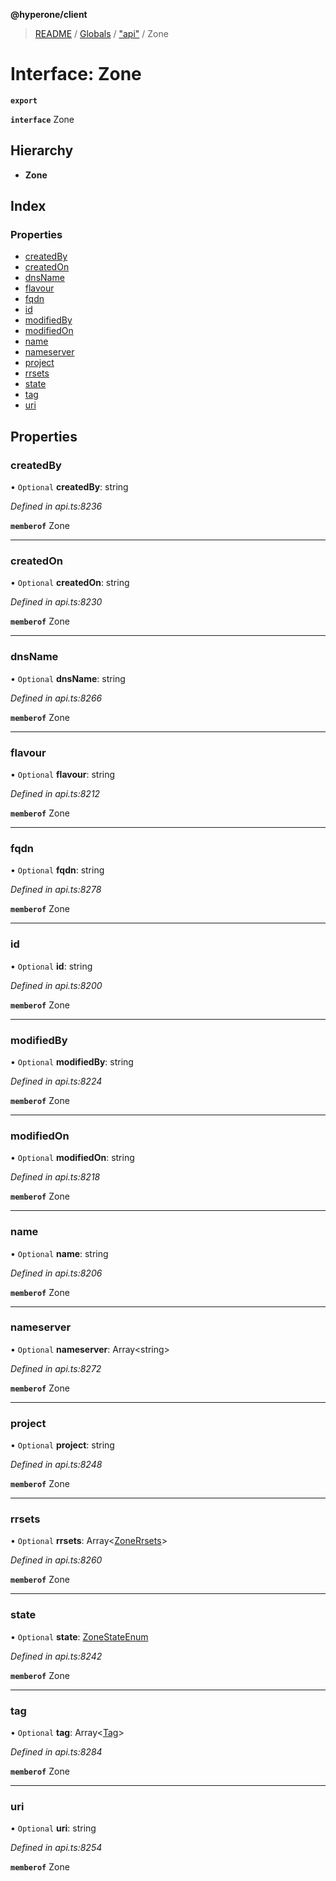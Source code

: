 **@hyperone/client**

> [README](../README.md) / [Globals](../globals.md) / ["api"](../modules/_api_.md) / Zone

# Interface: Zone

**`export`** 

**`interface`** Zone

## Hierarchy

* **Zone**

## Index

### Properties

* [createdBy](_api_.zone.md#createdby)
* [createdOn](_api_.zone.md#createdon)
* [dnsName](_api_.zone.md#dnsname)
* [flavour](_api_.zone.md#flavour)
* [fqdn](_api_.zone.md#fqdn)
* [id](_api_.zone.md#id)
* [modifiedBy](_api_.zone.md#modifiedby)
* [modifiedOn](_api_.zone.md#modifiedon)
* [name](_api_.zone.md#name)
* [nameserver](_api_.zone.md#nameserver)
* [project](_api_.zone.md#project)
* [rrsets](_api_.zone.md#rrsets)
* [state](_api_.zone.md#state)
* [tag](_api_.zone.md#tag)
* [uri](_api_.zone.md#uri)

## Properties

### createdBy

• `Optional` **createdBy**: string

*Defined in api.ts:8236*

**`memberof`** Zone

___

### createdOn

• `Optional` **createdOn**: string

*Defined in api.ts:8230*

**`memberof`** Zone

___

### dnsName

• `Optional` **dnsName**: string

*Defined in api.ts:8266*

**`memberof`** Zone

___

### flavour

• `Optional` **flavour**: string

*Defined in api.ts:8212*

**`memberof`** Zone

___

### fqdn

• `Optional` **fqdn**: string

*Defined in api.ts:8278*

**`memberof`** Zone

___

### id

• `Optional` **id**: string

*Defined in api.ts:8200*

**`memberof`** Zone

___

### modifiedBy

• `Optional` **modifiedBy**: string

*Defined in api.ts:8224*

**`memberof`** Zone

___

### modifiedOn

• `Optional` **modifiedOn**: string

*Defined in api.ts:8218*

**`memberof`** Zone

___

### name

• `Optional` **name**: string

*Defined in api.ts:8206*

**`memberof`** Zone

___

### nameserver

• `Optional` **nameserver**: Array\<string>

*Defined in api.ts:8272*

**`memberof`** Zone

___

### project

• `Optional` **project**: string

*Defined in api.ts:8248*

**`memberof`** Zone

___

### rrsets

• `Optional` **rrsets**: Array\<[ZoneRrsets](_api_.zonerrsets.md)>

*Defined in api.ts:8260*

**`memberof`** Zone

___

### state

• `Optional` **state**: [ZoneStateEnum](../enums/_api_.zonestateenum.md)

*Defined in api.ts:8242*

**`memberof`** Zone

___

### tag

• `Optional` **tag**: Array\<[Tag](_api_.tag.md)>

*Defined in api.ts:8284*

**`memberof`** Zone

___

### uri

• `Optional` **uri**: string

*Defined in api.ts:8254*

**`memberof`** Zone
